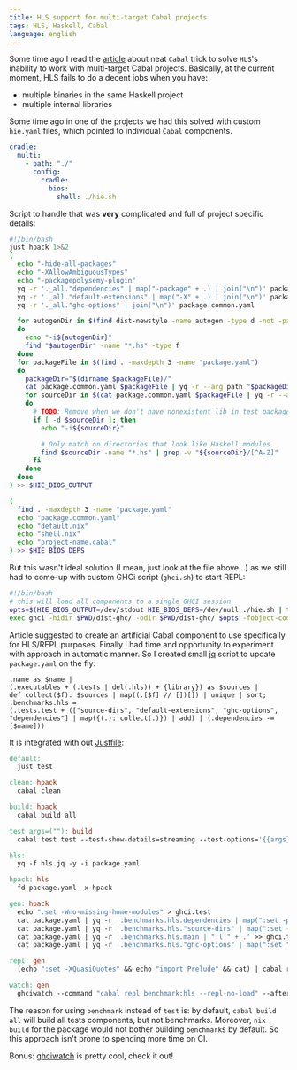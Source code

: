 ```yaml
---
title: HLS support for multi-target Cabal projects
tags: HLS, Haskell, Cabal
language: english
---
```


Some time ago I read the [article](https://jade.fyi/blog/cabal-test-dev-trick/) about neat `Cabal` trick to solve `HLS`'s inability to work with multi-target Cabal projects. Basically, at the current moment, HLS fails to do a decent jobs when you have:

- multiple binaries in the same Haskell project
- multiple internal libraries

Some time ago in one of the projects we had this solved with custom `hie.yaml` files, which pointed to individual `Cabal` components.

```yaml
cradle:
  multi:
    - path: "./"
      config:
        cradle:
          bios:
            shell: ./hie.sh
```

Script to handle that was **very** complicated and full of project specific details:

```sh
#!/bin/bash
just hpack 1>&2
(
  echo "-hide-all-packages"
  echo "-XAllowAmbiguousTypes"
  echo "-packagepolysemy-plugin"
  yq -r '._all."dependencies" | map("-package" + .) | join("\n")' package.common.yaml
  yq -r '._all."default-extensions" | map("-X" + .) | join("\n")' package.common.yaml
  yq -r '._all."ghc-options" | join("\n")' package.common.yaml

  for autogenDir in $(find dist-newstyle -name autogen -type d -not -path "*/x/*" -not -path "*/t/*")
  do
    echo "-i${autogenDir}"
    find "$autogenDir" -name "*.hs" -type f
  done
  for packageFile in $(find . -maxdepth 3 -name "package.yaml")
  do
    packageDir="$(dirname $packageFile)/"
    cat package.common.yaml $packageFile | yq -r --arg path "$packageDir" --arg noTests "$NO_TEST" 'if 0 == ($noTests | length) then . else del(.tests) end | .. ."dependencies"? | select(.) | map(select(. | startswith("project-name") | not)) | flatten | .[] | "-package\(.)"'
    for sourceDir in $(cat package.common.yaml $packageFile | yq -r --arg path "$packageDir" --arg noTests "$NO_TEST" 'if 0 == ($noTests | length) then . else del(.tests) end | .. ."source-dirs"? | select(.) | flatten | .[] | "\($path)\(.)"')
    do
      # TODO: Remove when we don't have nonexistent lib in test package
      if [ -d $sourceDir ]; then
        echo "-i${sourceDir}"

        # Only match on directories that look like Haskell modules
        find $sourceDir -name "*.hs" | grep -v "${sourceDir}/[^A-Z]"
      fi
    done
  done
) >> $HIE_BIOS_OUTPUT

(
  find . -maxdepth 3 -name "package.yaml"
  echo "package.common.yaml"
  echo "default.nix"
  echo "shell.nix"
  echo "project-name.cabal"
) >> $HIE_BIOS_DEPS
```


But this wasn't ideal solution (I mean, just look at the file above...) as we still had to come-up with custom GHCi script (`ghci.sh`) to start REPL:

```sh
#!/bin/bash
# this will load all components to a single GHCI session
opts=$(HIE_BIOS_OUTPUT=/dev/stdout HIE_BIOS_DEPS=/dev/null ./hie.sh | tr '\n' ' ')
exec ghci -hidir $PWD/dist-ghc/ -odir $PWD/dist-ghc/ $opts -fobject-code -Wall -O0 +RTS -N -A128M -RTS
```

Article suggested to create an artificial Cabal component to use specifically for HLS/REPL purposes. Finally I had time and opportunity to experiment with approach in automatic manner. So I created small [jq](https://jqlang.github.io/jq/) script to update `package.yaml` on the fly:

```jq
.name as $name |
(.executables + (.tests | del(.hls)) + {library}) as $sources |
def collect($f): $sources | map((.[$f] // [])[]) | unique | sort;
.benchmarks.hls =
(.tests.test + (["source-dirs", "default-extensions", "ghc-options", "dependencies"] | map({(.): collect(.)}) | add) | (.dependencies -= [$name]))
```

It is integrated with out [Justfile](https://github.com/casey/just):

```Makefile
default:
  just test

clean: hpack
  cabal clean

build: hpack
  cabal build all

test args=(""): build
  cabal test test --test-show-details=streaming --test-options='{{args}}'

hls:
  yq -f hls.jq -y -i package.yaml

hpack: hls
  fd package.yaml -x hpack

gen: hpack
  echo ":set -Wno-missing-home-modules" > ghci.test
  cat package.yaml | yq -r '.benchmarks.hls.dependencies | map(":set -package " + .) | join("\n")' >> ghci.test
  cat package.yaml | yq -r '.benchmarks.hls."source-dirs" | map(":set -i" + .) | join("\n")' >> ghci.test
  cat package.yaml | yq -r '.benchmarks.hls.main | ":l " + .' >> ghci.test
  cat package.yaml | yq -r '.benchmarks.hls."ghc-options" | map(":set " + .) | join("\n")' >> ghci.test

repl: gen
  (echo ":set -XQuasiQuotes" && echo "import Prelude" && cat) | cabal repl benchmark:hls

watch: gen
  ghciwatch --command "cabal repl benchmark:hls --repl-no-load" --after-startup-ghci ':script ghci.test' --watch "." --restart-glob "package.yaml" --before-startup-shell "hpack" --test-ghci "Main.main" --no-interrupt-reloads --clear
```

The reason for using `benchmark` instead of `test` is: by default, `cabal build all` will build all tests components, but not benchmarks. Moreover, `nix build` for the package would not bother building `benchmark`s by default. So this approach isn't prone to spending more time on CI.

Bonus: [ghciwatch](https://github.com/MercuryTechnologies/ghciwatch) is pretty cool, check it out!
